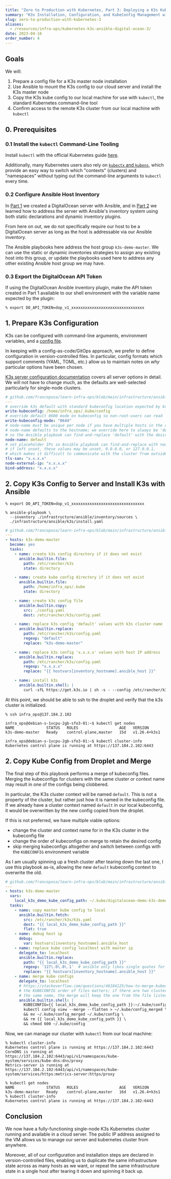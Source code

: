 ```yaml
---
title: "Zero to Production with Kubernetes, Part 3: Deploying a K3s Kubernetes Cluster with Ansible"
summary: "K3s Installation, Configuration, and KubeConfig Management with Ansible"
slug: zero-to-production-with-kubernetes-3
aliases:
  - /resources/infra-ops/kubernetes-k3s-ansible-digital-ocean-3/
date: 2023-04-16
order_number: 4
---
```


## Goals

We will:

1. Prepare a config file for a K3s master node installation
2. Use Ansible to mount the K3s config to our cloud server and install the K3s master node
3. Copy the K3s kube config to our local machine for use with `kubectl`, the standard Kubernetes command-line tool
4. Confirm access to the remote K3s cluster from our local machine with `kubectl`

## 0. Prerequisites

### 0.1 Install the `kubectl` Command-Line Tooling

Install `kubectl` with the official Kubernetes guide [here](https://kubernetes.io/docs/tasks/tools/#kubectl).

Additionally, many Kubernetes users also rely on [`kubectx` and `kubens`](https://github.com/ahmetb/kubectx),
which provide an easy way to switch which "contexts" (clusters) and "namespaces"
without typing out the command-line arguments to `kubectl` every time.

### 0.2 Configure Ansible Host Inventory

In [Part 1](/resources/infra-ops/zero-to-production-with-kubernetes-1) we created a DigitalOcean server with Ansible,
and in [Part 2](/resources/infra-ops/zero-to-production-with-kubernetes-2) we learned how to address the server
with Ansible's inventory system using both static declarations and dynamic inventory plugins.

From here on out, we do not specifically require our host to be a DigitalOcean server
as long as the host is addressable via our Ansible inventory.

The Ansible playbooks here address the host group `k3s-demo-master`.
We can use the static or dynamic inventories strategies to assign any existing host into this group,
or update the playbooks used here to address any other existing Ansible host group we may have.

### 0.3 Export the DigitalOcean API Token

If using the DigitalOcean Ansible inventory plugin, make the API token created in Part 1
available to our shell environment with the variable name expected by the plugin:

```shell
% export DO_API_TOKEN=dop_v1_xxxxxxxxxxxxxxxxxxxxxxxxxxxxxxxx
```

## 1. Prepare K3s Configuration

K3s can be configured with command-line arguments, environment variables, and a [config file](https://docs.k3s.io/installation/configuration#configuration-file).

In keeping with a config-as-code/GitOps approach, we prefer to define configuration in version-controlled files.
In particular, config formats which support comments (YAML, TOML, etc.) allow us to maintain notes on *why* particular options have been chosen.

[K3s server configuration documentation](https://docs.k3s.io/cli/server) covers all server options in detail.
We will not have to change much, as the defaults are well-selected particularly for single-node clusters.

```yaml
# github.com/francoposa/learn-infra-ops/blob/main/infrastructure/ansible/k3s/config.yaml
---
# override k3s default with standard kubeconfig location expected by kubectl
write-kubeconfig: /home/infra_ops/.kube/config
# override default 0600 mode on kubeconfig so non-root-users can read
write-kubeconfig-mode: "0644"
# node-name must be unique per node if you have multiple hosts in the cluster
# node-name defaults to the hostname; we override here to always be 'default',
# so the Ansible playbook can find-and-replace 'default' with the desired name
node-name: default
# set placeholder IPs so Ansible playbook can find-and-replace with node's public IP
# if left unset, these values may be unset, 0.0.0.0, or 127.0.0.1,
# which makes it difficult to communicate with the cluster from outside the host
tls-san: "x.x.x.x"
node-external-ip: "x.x.x.x"
bind-address: "x.x.x.x"
```

## 2. Copy K3s Config to Server and Install K3s with Ansible

```shell
% export DO_API_TOKEN=dop_v1_xxxxxxxxxxxxxxxxxxxxxxxxxxxxxxxx

% ansible-playbook \
  --inventory ./infrastructure/ansible/inventory/sources \
  ./infrastructure/ansible/k3s/install.yaml
```

```yaml
# github.com/francoposa/learn-infra-ops/blob/main/infrastructure/ansible/k3s/install.yaml
---
- hosts: k3s-demo-master
  become: yes
  tasks:
    - name: create k3s config directory if it does not exist
      ansible.builtin.file:
        path: /etc/rancher/k3s
        state: directory

    - name: create kube config directory if it does not exist
      ansible.builtin.file:
        path: /home/infra_ops/.kube
        state: directory

    - name: create k3s config file
      ansible.builtin.copy:
        src: ./config.yaml
        dest: /etc/rancher/k3s/config.yaml

    - name: replace k3s config 'default' values with k3s cluster name
      ansible.builtin.replace:
        path: /etc/rancher/k3s/config.yaml
        regexp: "default"
        replace: "k3s-demo-master"

    - name: replace k3s config 'x.x.x.x' values with host IP address
      ansible.builtin.replace:
        path: /etc/rancher/k3s/config.yaml
        regexp: "x.x.x.x"
        replace: "{{ hostvars[inventory_hostname].ansible_host }}"

    - name: install k3s
      ansible.builtin.shell: |
        curl -sfL https://get.k3s.io | sh -s - --config /etc/rancher/k3s/config.yaml
```
At this point, we should be able to ssh to the droplet and verify that the k3s cluster is initialized.

```shell
% ssh infra_ops@137.184.2.102

infra_ops@debian-s-1vcpu-2gb-sfo3-01:~$ kubectl get nodes
NAME              STATUS   ROLES                  AGE   VERSION
k3s-demo-master   Ready    control-plane,master   15d   v1.26.4+k3s1

infra_ops@debian-s-1vcpu-2gb-sfo3-01:~$ kubectl cluster-info
Kubernetes control plane is running at https://137.184.2.102:6443
```

## 2. Copy Kube Config from Droplet and Merge

The final step of this playbook performs a merge of kubeconfig files.
Merging the kubeconfigs for clusters with the same cluster or context name may result in one of the configs being clobbered.

In particular, the K3s cluster context will be named `default`.
This is not a property of the cluster, but rather just how it is named in the kubeconfig file.
If we already have a cluster context named `default` in our local kubeconfig, it would be overwritten by the new config copied from the droplet.

If this is not preferred, we have multiple viable options:
* change the cluster and context name for in the K3s cluster in the kubeconfig file
* change the order of kubeconfigs on merge to retain the desired config
* skip merging kubeconfigs altogether and switch between configs with the `KUBECONFIG` environment variable

As I am usually spinning up a fresh cluster after tearing down the last one, I use this playbook as-is, allowing the new `default` kubeconfig context to overwrite the old.

```yaml
# github.com/francoposa/learn-infra-ops/blob/main/infrastructure/ansible/k3s/local-kube-config.yaml
---
- hosts: k3s-demo-master
  vars:
    local_k3s_demo_kube_config_path: ~/.kube/digitalocean-demo-k3s-demo.yaml
  tasks:
    - name: copy master kube config to local
      ansible.builtin.fetch:
        src: /etc/rancher/k3s/k3s.yaml
        dest: "{{ local_k3s_demo_kube_config_path }}"
        flat: true
    - name: debug host ip
      debug:
        var: hostvars[inventory_hostname].ansible_host
    - name: replace kube config localhost with master ip
      delegate_to: localhost
      ansible.builtin.replace:
        path: "{{ local_k3s_demo_kube_config_path }}"
        regexp: '127\.0\.0\.1'  # ansible only likes single quotes for this regex
        replace: "{{ hostvars[inventory_hostname].ansible_host }}"
    - name: merge kube configs
      delegate_to: localhost
      # https://stackoverflow.com/questions/46184125/how-to-merge-kubectl-config-file-with-kube-config
      # the KUBECONFIG order of files matters; if there are two clusters or users with
      # the same name, the merge will keep the one from the file listed first
      ansible.builtin.shell: |
        KUBECONFIG={{ local_k3s_demo_kube_config_path }}:~/.kube/config \
        kubectl config view --merge --flatten > ~/.kube/config_merged \
        && mv ~/.kube/config_merged ~/.kube/config \
        && rm {{ local_k3s_demo_kube_config_path }} \
        && chmod 600 ~/.kube/config

```
Now, we can manage our cluster with `kubectl` from our local machine:

```shell
% kubectl cluster-info
Kubernetes control plane is running at https://137.184.2.102:6443
CoreDNS is running at https://137.184.2.102:6443/api/v1/namespaces/kube-system/services/kube-dns:dns/proxy
Metrics-server is running at https://137.184.2.102:6443/api/v1/namespaces/kube-system/services/https:metrics-server:https/proxy

% kubectl get nodes
NAME              STATUS   ROLES                  AGE   VERSION
k3s-demo-master   Ready    control-plane,master   16d   v1.26.4+k3s1
% kubectl cluster-info
Kubernetes control plane is running at https://137.184.2.102:6443

```

## Conclusion

We now have a fully-functioning single-node K3s Kubernetes cluster running and available in a cloud server.
The public IP address assigned to the VM allows us to manage our server and kubernetes cluster from anywhere.

Moreover, all of our configuration and installation steps are declared in version-controlled files,
enabling us to duplicate the same infrastructure state across as many hosts as we want,
or repeat the same infrastructure state in a single host after tearing it down and spinning it back up.

